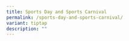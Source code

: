 ```yaml
---
title: Sports Day and Sports Carnival
permalink: /sports-day-and-sports-carnival/
variant: tiptap
description: ""
---
```


